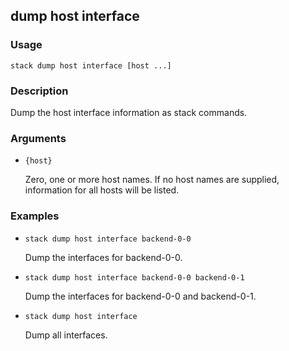 ## dump host interface

### Usage

`stack dump host interface [host ...]`

### Description


Dump the host interface information as stack commands.



### Arguments

* `{host}`

   Zero, one or more host names. If no host names are supplied, 
	information for all hosts will be listed.


### Examples

* `stack dump host interface backend-0-0`

   Dump the interfaces for backend-0-0.

* `stack dump host interface backend-0-0 backend-0-1`

   Dump the interfaces for backend-0-0 and backend-0-1.

* `stack dump host interface`

   Dump all interfaces.



